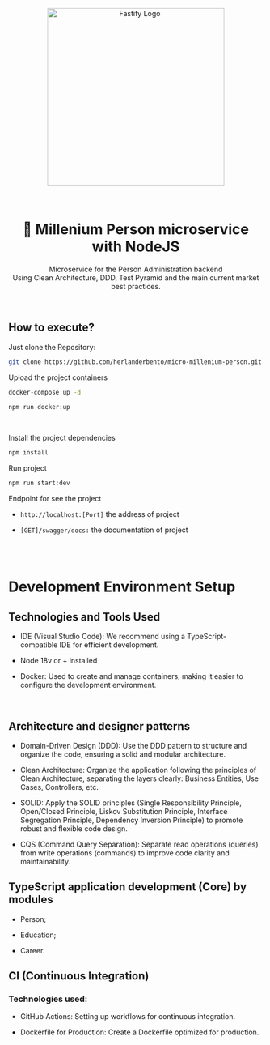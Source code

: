 <center>
  <p align="center">
    <img src="https://nodejs.org/static/images/logo.svg" alt="Fastify Logo" width="350" />
  </p>  
  <br/>
  <h1 align="center">🚀 Millenium Person microservice with NodeJS</h1>
  <p align="center">
   Microservice for the Person Administration backend<br />Using Clean Architecture, DDD, Test Pyramid and the main current market best practices.
  </p>
</center>
<br />

## How to execute?

Just clone the Repository:

```sh
git clone https://github.com/herlanderbento/micro-millenium-person.git
```

Upload the project containers
  <br/>

```sh
docker-compose up -d
```
```sh
npm run docker:up
```

<br/>

Install the project dependencies

```sh
npm install
```

Run project

```sh
npm run start:dev
```

Endpoint for see the project

- `http://localhost:[Port]` the address of project

- `[GET]/swagger/docs:` the documentation of project

<br/>
<Br/>

# Development Environment Setup

## Technologies and Tools Used

- IDE (Visual Studio Code): We recommend using a TypeScript-compatible IDE for efficient development.

- Node 18v or + installed

- Docker: Used to create and manage containers, making it easier to configure the development environment.

<br />

## Architecture and designer patterns

- Domain-Driven Design (DDD): Use the DDD pattern to structure and organize the code, ensuring a solid and modular architecture.

- Clean Architecture: Organize the application following the principles of Clean Architecture, separating the layers clearly: Business Entities, Use Cases, Controllers, etc.
- SOLID: Apply the SOLID principles (Single Responsibility Principle, Open/Closed Principle, Liskov Substitution Principle, Interface Segregation Principle, Dependency Inversion Principle) to promote robust and flexible code design.
- CQS (Command Query Separation): Separate read operations (queries) from write operations (commands) to improve code clarity and maintainability.

## TypeScript application development (Core) by modules

- Person;

- Education;
- Career.
  <br />

## CI (Continuous Integration)

### Technologies used:

- GitHub Actions: Setting up workflows for continuous integration.

- Dockerfile for Production: Create a Dockerfile optimized for production.